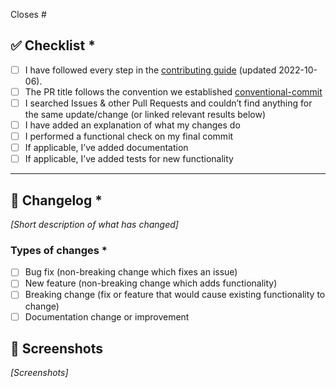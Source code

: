 Closes #<issue>

## ✅ Checklist \*

- [ ] I have followed every step in the [contributing guide](https://github.com/t3-oss/create-t3-app/blob/main/CONTRIBUTING.md) (updated 2022-10-06).
- [ ] The PR title follows the convention we established [conventional-commit](https://www.conventionalcommits.org/en/v1.0.0/)
- [ ] I searched Issues & other Pull Requests and couldn’t find anything for the same update/change (or linked relevant results below)
- [ ] I have added an explanation of what my changes do
- [ ] I performed a functional check on my final commit
- [ ] If applicable, I’ve added documentation
- [ ] If applicable, I’ve added tests for new functionality

---

## 💭 Changelog \*

_[Short description of what has changed]_

### Types of changes \*

<!--- What types of changes does your code introduce? Put an `x` in all the boxes that apply: -->

- [ ] Bug fix (non-breaking change which fixes an issue)
- [ ] New feature (non-breaking change which adds functionality)
- [ ] Breaking change (fix or feature that would cause existing functionality to change)
- [ ] Documentation change or improvement

## 📎 Screenshots

_[Screenshots]_
